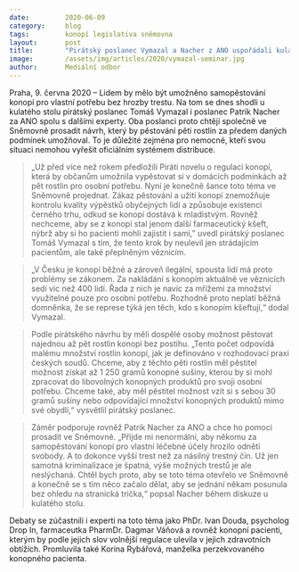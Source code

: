 ```yaml
---
date:         2020-06-09
category:     blog
tags:         konopí legislativa sněmovna
layout:       post
title:        "Pirátský poslanec Vymazal a Nacher z ANO uspořádali kulatý stůl o domácím samopěstování konopí. Řeč byla o návrhu, který umožní lidem lepší přístup k léčivé rostlině"
image:        /assets/img/articles/2020/vymazal-seminar.jpg
author:       Mediální odbor
---  
```



Praha, 9. června 2020 – Lidem by mělo být umožněno samopěstování konopí pro vlastní potřebu bez hrozby trestu. Na tom se dnes shodli u kulatého stolu pirátský poslanec Tomáš Vymazal i poslanec Patrik Nacher za ANO spolu s dalšími experty. Oba poslanci proto chtějí společně ve Sněmovně prosadit návrh, který by pěstování pěti rostlin za předem daných podmínek umožňoval. To je důležité zejména pro nemocné, kteří svou situaci nemohou vyřešit oficiálním systémem distribuce. 

> „Už před více než rokem předložili Piráti novelu o regulaci konopí, která by občanům umožnila vypěstovat si v domácích podmínkách až pět rostlin pro osobní potřebu. Nyní je konečně šance toto téma ve Sněmovně projednat. Zákaz pěstování a užití konopí znemožňuje kontrolu kvality výpěstků obyčejných lidí a způsobuje existenci černého trhu, odkud se konopí dostává k mladistvým. Rovněž nechceme, aby se z konopí stal jenom další farmaceutický kšeft, nýbrž aby si ho pacienti mohli zajistit i sami,” uvedl pirátský poslanec Tomáš Vymazal s tím, že tento krok by neulevil jen strádajícím pacientům, ale také přeplněným věznicím.

> „V Česku je konopí běžné a zároveň ilegální, spousta lidí má proto problémy se zákonem. Za nakládání s konopím aktuálně ve věznicích sedí víc než 400 lidí. Řada z nich je navíc za mřížemi za množství využitelné pouze pro osobní potřebu. Rozhodně proto neplatí běžná domněnka, že se represe týká jen těch, kdo s konopím kšeftují,“ dodal Vymazal. 

> Podle pirátského návrhu by měli dospělé osoby možnost pěstovat najednou až pět rostlin konopí bez postihu. „Tento počet odpovídá malému množství rostlin konopí, jak je definováno v rozhodovací praxi českých soudů. Chceme, aby z těchto pěti rostlin měl pěstitel možnost získat až 1 250 gramů konopné sušiny, kterou by si mohl zpracovat do libovolných konopných produktů pro svoji osobní potřebu. Chceme také, aby měl pěstitel možnost vzít si s sebou 30 gramů sušiny nebo odpovídající množství konopných produktů mimo své obydlí,“ vysvětlil pirátský poslanec. 

> Záměr podporuje rovněž Patrik Nacher za ANO a chce ho pomoci prosadit ve Sněmovně. „Přijde mi nenormální, aby někomu za samopěstování konopí pro vlastní léčebné účely hrozilo odnětí svobody. A to dokonce vyšší trest než za násilný trestný čin. Už jen samotná kriminalizace je špatná, výše možných trestů je ale neslýchaná. Chtěl bych proto, aby se toto téma otevřelo ve Sněmovně a konečně se s tím něco začalo dělat, aby se jednání někam posunula bez ohledu na stranická trička,“ popsal Nacher během diskuze u kulatého stolu.  

Debaty se zúčastnili i experti na toto téma jako PhDr. Ivan Douda, psycholog Drop In, farmaceutka PharmDr. Dagmar Váňová a rovněž konopní pacienti, kterým by podle jejich slov volnější regulace ulevila v jejich zdravotních obtížích. Promluvila také Korina Rybářová, manželka perzekvovaného konopného pacienta.
